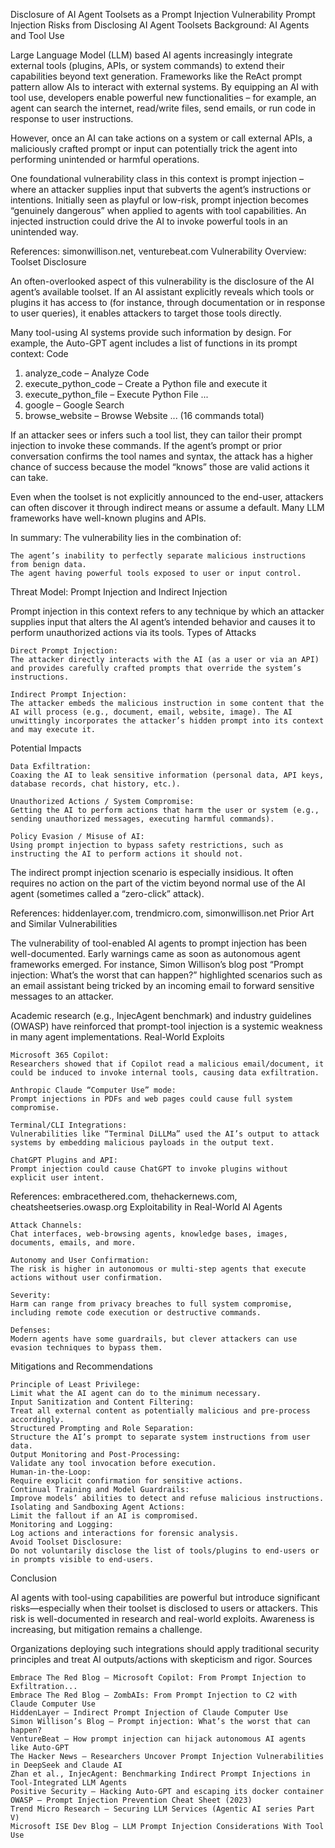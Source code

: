 Disclosure of AI Agent Toolsets as a Prompt Injection Vulnerability
Prompt Injection Risks from Disclosing AI Agent Toolsets
Background: AI Agents and Tool Use

Large Language Model (LLM) based AI agents increasingly integrate external tools (plugins, APIs, or system commands) to extend their capabilities beyond text generation. Frameworks like the ReAct prompt pattern allow AIs to interact with external systems. By equipping an AI with tool use, developers enable powerful new functionalities – for example, an agent can search the internet, read/write files, send emails, or run code in response to user instructions.

However, once an AI can take actions on a system or call external APIs, a maliciously crafted prompt or input can potentially trick the agent into performing unintended or harmful operations.

One foundational vulnerability class in this context is prompt injection – where an attacker supplies input that subverts the agent’s instructions or intentions. Initially seen as playful or low-risk, prompt injection becomes “genuinely dangerous” when applied to agents with tool capabilities. An injected instruction could drive the AI to invoke powerful tools in an unintended way.

References: simonwillison.net, venturebeat.com
Vulnerability Overview: Toolset Disclosure

An often-overlooked aspect of this vulnerability is the disclosure of the AI agent’s available toolset. If an AI assistant explicitly reveals which tools or plugins it has access to (for instance, through documentation or in response to user queries), it enables attackers to target those tools directly.

Many tool-using AI systems provide such information by design. For example, the Auto-GPT agent includes a list of functions in its prompt context:
Code

1. analyze_code – Analyze Code
2. execute_python_code – Create a Python file and execute it
3. execute_python_file – Execute Python File
...
10. google – Google Search
12. browse_website – Browse Website
... (16 commands total)

If an attacker sees or infers such a tool list, they can tailor their prompt injection to invoke these commands. If the agent’s prompt or prior conversation confirms the tool names and syntax, the attack has a higher chance of success because the model “knows” those are valid actions it can take.

Even when the toolset is not explicitly announced to the end-user, attackers can often discover it through indirect means or assume a default. Many LLM frameworks have well-known plugins and APIs.

In summary:
The vulnerability lies in the combination of:

    The agent’s inability to perfectly separate malicious instructions from benign data.
    The agent having powerful tools exposed to user or input control.

Threat Model: Prompt Injection and Indirect Injection

Prompt injection in this context refers to any technique by which an attacker supplies input that alters the AI agent’s intended behavior and causes it to perform unauthorized actions via its tools.
Types of Attacks

    Direct Prompt Injection:
    The attacker directly interacts with the AI (as a user or via an API) and provides carefully crafted prompts that override the system’s instructions.

    Indirect Prompt Injection:
    The attacker embeds the malicious instruction in some content that the AI will process (e.g., document, email, website, image). The AI unwittingly incorporates the attacker’s hidden prompt into its context and may execute it.

Potential Impacts

    Data Exfiltration:
    Coaxing the AI to leak sensitive information (personal data, API keys, database records, chat history, etc.).

    Unauthorized Actions / System Compromise:
    Getting the AI to perform actions that harm the user or system (e.g., sending unauthorized messages, executing harmful commands).

    Policy Evasion / Misuse of AI:
    Using prompt injection to bypass safety restrictions, such as instructing the AI to perform actions it should not.

The indirect prompt injection scenario is especially insidious. It often requires no action on the part of the victim beyond normal use of the AI agent (sometimes called a “zero-click” attack).

References: hiddenlayer.com, trendmicro.com, simonwillison.net
Prior Art and Similar Vulnerabilities

The vulnerability of tool-enabled AI agents to prompt injection has been well-documented. Early warnings came as soon as autonomous agent frameworks emerged. For instance, Simon Willison’s blog post “Prompt injection: What’s the worst that can happen?” highlighted scenarios such as an email assistant being tricked by an incoming email to forward sensitive messages to an attacker.

Academic research (e.g., InjecAgent benchmark) and industry guidelines (OWASP) have reinforced that prompt-tool injection is a systemic weakness in many agent implementations.
Real-World Exploits

    Microsoft 365 Copilot:
    Researchers showed that if Copilot read a malicious email/document, it could be induced to invoke internal tools, causing data exfiltration.

    Anthropic Claude “Computer Use” mode:
    Prompt injections in PDFs and web pages could cause full system compromise.

    Terminal/CLI Integrations:
    Vulnerabilities like “Terminal DiLLMa” used the AI’s output to attack systems by embedding malicious payloads in the output text.

    ChatGPT Plugins and API:
    Prompt injection could cause ChatGPT to invoke plugins without explicit user intent.

References: embracethered.com, thehackernews.com, cheatsheetseries.owasp.org
Exploitability in Real-World AI Agents

    Attack Channels:
    Chat interfaces, web-browsing agents, knowledge bases, images, documents, emails, and more.

    Autonomy and User Confirmation:
    The risk is higher in autonomous or multi-step agents that execute actions without user confirmation.

    Severity:
    Harm can range from privacy breaches to full system compromise, including remote code execution or destructive commands.

    Defenses:
    Modern agents have some guardrails, but clever attackers can use evasion techniques to bypass them.

Mitigations and Recommendations

    Principle of Least Privilege:
    Limit what the AI agent can do to the minimum necessary.
    Input Sanitization and Content Filtering:
    Treat all external content as potentially malicious and pre-process accordingly.
    Structured Prompting and Role Separation:
    Structure the AI’s prompt to separate system instructions from user data.
    Output Monitoring and Post-Processing:
    Validate any tool invocation before execution.
    Human-in-the-Loop:
    Require explicit confirmation for sensitive actions.
    Continual Training and Model Guardrails:
    Improve models’ abilities to detect and refuse malicious instructions.
    Isolating and Sandboxing Agent Actions:
    Limit the fallout if an AI is compromised.
    Monitoring and Logging:
    Log actions and interactions for forensic analysis.
    Avoid Toolset Disclosure:
    Do not voluntarily disclose the list of tools/plugins to end-users or in prompts visible to end-users.

Conclusion

AI agents with tool-using capabilities are powerful but introduce significant risks—especially when their toolset is disclosed to users or attackers. This risk is well-documented in research and real-world exploits. Awareness is increasing, but mitigation remains a challenge.

Organizations deploying such integrations should apply traditional security principles and treat AI outputs/actions with skepticism and rigor.
Sources

    Embrace The Red Blog – Microsoft Copilot: From Prompt Injection to Exfiltration...
    Embrace The Red Blog – ZombAIs: From Prompt Injection to C2 with Claude Computer Use
    HiddenLayer – Indirect Prompt Injection of Claude Computer Use
    Simon Willison’s Blog – Prompt injection: What’s the worst that can happen?
    VentureBeat – How prompt injection can hijack autonomous AI agents like Auto-GPT
    The Hacker News – Researchers Uncover Prompt Injection Vulnerabilities in DeepSeek and Claude AI
    Zhan et al., InjecAgent: Benchmarking Indirect Prompt Injections in Tool-Integrated LLM Agents
    Positive Security – Hacking Auto-GPT and escaping its docker container
    OWASP – Prompt Injection Prevention Cheat Sheet (2023)
    Trend Micro Research – Securing LLM Services (Agentic AI series Part V)
    Microsoft ISE Dev Blog – LLM Prompt Injection Considerations With Tool Use
